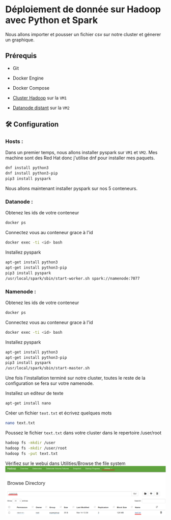 
# Déploiement de donnée sur Hadoop avec Python et Spark

Nous allons importer et pousser un fichier csv sur notre cluster et génerer un graphique.



## Prérequis

- Git

- Docker Engine

- Docker Compose

- [Cluster Hadoop](https://github.com/baha1218/HadoopCluster) sur la `VM1`

- [Datanode distant](https://github.com/baha1218/HadoopDatanode) sur la `VM2`

## 🛠 Configuration

### Hosts : 

Dans un premier temps, nous allons installer pyspark sur `VM1` et `VM2`. Mes machine sont des Red Hat donc j'utilise dnf pour installer mes paquets.

```bash
dnf install python3
dnf install python3-pip
pip3 install pyspark
```

Nous allons maintenant installer pyspark sur nos 5 conteneurs. 



### Datanode : 

Obtenez les ids de votre conteneur

```bash
docker ps
```

Connectez vous au conteneur grace à l'id

```bash
docker exec -ti <id> bash
```

Installez pyspark
```bash
apt-get install python3
apt-get install python3-pip
pip3 install pyspark
/usr/local/spark/sbin/start-worker.sh spark://namenode:7077
```

### Namenode : 

Obtenez les ids de votre conteneur

```bash
docker ps
```

Connectez vous au conteneur grace à l'id

```bash
docker exec -ti <id> bash
```

Installez pyspark
```bash
apt-get install python3
apt-get install python3-pip
pip3 install pyspark
/usr/local/spark/sbin/start-master.sh
```
Une fois l'installation terminé sur notre cluster, toutes le reste de la configuration se fera sur votre namenode.

Installez un editeur de texte

```bash
apt-get install nano
```
Créer un fichier `text.txt` et écrivez quelques mots
```bash
nano text.txt
```
Poussez le fichier `text.txt` dans votre cluster dans le repertoire /user/root
```bash
hadoop fs -mkdir /user
hadoop fs -mkdir /user/root
hadoop fs -put text.txt
```
Vérifiez sur le webui dans Utilities/Browse the file system
![webuihadoop](.gitignore/hadoop.png)


